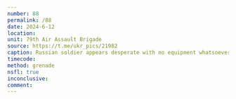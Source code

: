 ```yaml
---
number: 88
permalink: /88
date: 2024-6-12
location: 
unit: 79th Air Assault Brigade
source: https://t.me/ukr_pics/21982
caption: Russian soldier appears desperate with no equipment whatsoever, blows himself up in a graphic explosion
timecode: 
method: grenade
nsfl: true
inconclusive: 
comment: 
---
```

<script async src="https://telegram.org/js/telegram-widget.js?22" data-telegram-post="ukr_pics/21982" data-width="100%" data-userpic="false"></script>